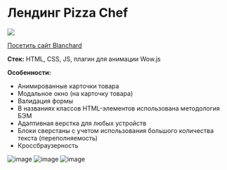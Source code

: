 # Лендинг Pizza Chef
![](https://img.shields.io/badge/version-1.0.0-green)

[Посетить сайт Blanchard](https://anastasiyaruban.github.io/pizza-lending/)

**Стек:** HTML, CSS, JS, плагин для анимации Wow.js

**Особенности:** 

+ Анимированные карточки товара
+ Mодальное окно (на карточку товара)
+ Валидация формы
+ В названиях классов HTML-элементов использована методология БЭМ
+ Адаптивная верстка для любых устройств
+ Блоки сверстаны с учетом использования большого количества текста (переполняемость)
+ Кроссбраузерность
  
![image](https://github.com/AnastasiyaRuban/pizza-lending/assets/96728466/b070e712-68ec-4a36-9ac8-7a3008ff40a2)
![image](https://github.com/AnastasiyaRuban/pizza-lending/assets/96728466/92ab9d19-4fde-4ef6-bfef-3d3e92eb3237)
![image](https://github.com/AnastasiyaRuban/pizza-lending/assets/96728466/74d3063d-c5a9-4dc3-997e-1b48a903cf59)
